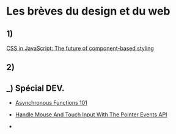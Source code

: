 # Les brèves du design et du web 
 
 
## 1)  
 
 [CSS in JavaScript: The future of component-based styling](https://medium.freecodecamp.com/css-in-javascript-the-future-of-component-based-styling-70b161a79a32)


## 2)

## _) Spécial DEV. 
 
- [Asynchronous Functions 101](https://bitsofco.de/asynchronous-functions-101/) 
 
- [Handle Mouse And Touch Input With The Pointer Events API](http://tutorialzine.com/2017/04/handle-mouse-and-touch-input-with-the-pointer-events-api/) 
 
- 